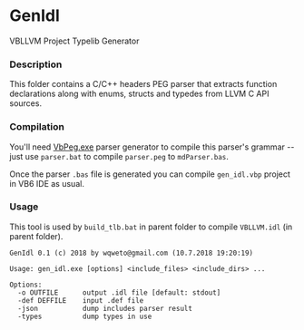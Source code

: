 # GenIdl
VBLLVM Project Typelib Generator

### Description

This folder contains a C/C++ headers PEG parser that extracts function declarations along with enums, structs and typedes from LLVM C API sources.

### Compilation

You'll need [VbPeg.exe](https://github.com/wqweto/VbPeg) parser generator to compile this parser's grammar -- just use `parser.bat` to compile `parser.peg` to `mdParser.bas`.

Once the parser `.bas` file is generated you can compile `gen_idl.vbp` project in VB6 IDE as usual.

### Usage

This tool is used by `build_tlb.bat` in parent folder to compile `VBLLVM.idl` (in parent folder).

    GenIdl 0.1 (c) 2018 by wqweto@gmail.com (10.7.2018 19:20:19)

    Usage: gen_idl.exe [options] <include_files> <include_dirs> ...

    Options:
      -o OUTFILE      output .idl file [default: stdout]
      -def DEFFILE    input .def file
      -json           dump includes parser result
      -types          dump types in use
